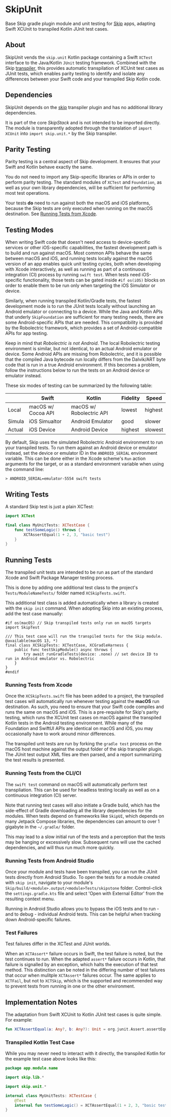 # SkipUnit

Base Skip gradle plugin module and unit testing for [Skip](https://skip.tools) apps, adapting Swift XCUnit to transpiled Kotlin JUnit test cases.

## About

SkipUnit vends the `skip.unit` Kotlin package containing a Swift `XCTest` interface to the Java/Kotlin `JUnit` testing framework.
Combined with the Skip [transpiler](https://source.skip.tools/skip), this provides automatic transpilation of XCUnit test cases as JUnit tests, which enables parity testing to identify and isolate any differences between your Swift code and your transpiled Skip Kotlin code.

## Dependencies

SkipUnit depends on the [skip](https://source.skip.tools/skip) transpiler plugin and has no additional library dependencies.

It is part of the core *SkipStack* and is not intended to be imported directly.
The module is transparently adopted through the translation of `import XCUnit` into `import skip.unit.*` by the Skip transpiler.

## Parity Testing

Parity testing is a central aspect of Skip development. It ensures that your Swift and Kotlin behave exactly the same.

You do not need to import any Skip-specific libraries or APIs in order to perform parity testing. 
The standard modules of `XCTest` and `Foundation`, as well as your own library dependencies, will be sufficient for performing most test operations.

Your tests **do** need to run against both the macOS and iOS platforms, because the Skip tests are only executed when running on the macOS destination. See [Running Tests from Xcode](#running-tests-from-xcode).

## Testing Modes

When writing Swift code that doesn't need access to device-specific services or other iOS-specific capabilities, the fastest development path is to build and run against macOS. Most common APIs behave the same between macOS and iOS, and running tests locally against the macOS version of an app enables quick unit testing cycles, both when developing with Xcode interactively, as well as running as part of a continuous integration (CI) process by running `swift test`. When tests need iOS-specific functionality, those tests can be gated inside `#if os(iOS)` blocks on order to enable them to be run only when targeting the iOS Simulator or device.

Similarly, when running transpiled Kotlin/Gradle tests, the fastest development mode is to run the JUnit tests locally without launching an Android emulator or connecting to a device. While the Java and Kotlin APIs that underly `SkipFoundation` are sufficient for many testing needs, there are some Android-specific APIs that are needed. This compatibility is provided by the Robolectric framework, which provides a set of Android-compatible APIs for app testing. 

Keep in mind that *Robolectric is not Android*. The local Robolectric testing environment is similar, but not identical, to an actual Android emulator or device. Some Android APIs are missing from Robolectric, and it is possible that the compiled Java bytecode run locally differs from the Dalvik/ART byte code that is run in a true Android environment. If this becomes a problem, follow the instructions below to run the tests on an Android device or emulator instead.

These six modes of testing can be summarized by the following table:

|          | Swift              | Kotlin           | Fidelity | Speed |
| ---------|--------------------|------------------|----------|-------|
| Local    | macOS w/ Cocoa API | macOS w/ Robolectric API | lowest | highest |
| Simula   | iOS Simualtor      | Android Emulator | good | slower |
| Actual   | iOS Device         | Android Device   | highest | slowest |


By default, Skip uses the simulated Robolectric Android environment to run your transpiled tests. To run them against an Android device or emulator instead, set the device or emulator ID in the `ANDROID_SERIAL` environment variable. This can be done either in the Xcode scheme's `Run` action arguments for the target, or as a standard environment variable when using the command line:

```shell
> ANDROID_SERIAL=emulator-5554 swift tests
```

## Writing Tests

A standard Skip test is just a plain XCTest:

```swift
import XCTest

final class MyUnitTests: XCTestCase {
    func testSomeLogic() throws {
        XCTAssertEqual(1 + 2, 3, "basic test")
    }
}
```

## Running Tests

The transpiled unit tests are intended to be run as part of the standard Xcode and Swift Package Manager testing process.

This is done by adding one additional test class to the project's `Tests/ModuleNameTests/` folder named `XCSkipTests.swift`.

This additional test class is added automatically when a library is created with the `skip init` command. 
When adopting Skip into an existing process, add the test case manually:

```
#if os(macOS) // Skip transpiled tests only run on macOS targets
import SkipTest

/// This test case will run the transpiled tests for the Skip module.
@available(macOS 13, *)
final class XCSkipTests: XCTestCase, XCGradleHarness {
    public func testSkipModule() async throws {
        try await runGradleTests(device: .none) // set device ID to run in Android emulator vs. Robolectric
    }   
}       
#endif
```

### Running Tests from Xcode

Once the `XCSkipTests.swift` file has been added to a project, the transpiled test cases will automatically run whenever testing against the **macOS** run destination.
As such, you need to ensure that your Swift code compiles and runs the same on macOS and iOS.
This is a pre-requisite for Skip's parity testing, which runs the XCUnit test cases on macOS against the transpiled Kotlin tests in the Android testing environment. While many of the Foundation and SwiftUI APIs are identical on macOS and iOS, you may occasionally have to work around minor differences. 

The transpiled unit tests are run by forking the `gradle test` process on the macOS host machine against the output folder of the skip transpiler plugin.
The JUnit test output XML files are then parsed, and a report summarizing the test results is presented.

### Running Tests from the CLI/CI

The `swift test` command on macOS will automatically perform test transpliation.
This can be used for headless testing locally as well as on a continuous integration (CI) server.

Note that running test cases will also initiate a Gradle build, which has the side-effect of Gradle downloading all the library dependencies for the modules. When tests depend on frameworks like `SkipUI`, which depends on many Jetpack Compose libraries, the dependencies can amount to over 1 gigabyte in the `~/.gradle/` folder. 

This may lead to a slow initial run of the tests and a perception that the tests may be hanging or excessively slow.
Subsequent runs will use the cached dependencies, and will thus run much more quickly.

### Running Tests from Android Studio

Once your module and tests have been transpiled, you can run the JUnit tests directly from Android Studio. To open the tests for a module created with `skip init`, navigate to your module's `Skip/build/<module>.output/<module>Tests/skipstone` folder. Control-click the `settings.gradle.kts` file and select 'Open with External Editor' from the resulting context menu.

Running in Android Studio allows you to bypass the iOS tests and to run - and to debug - individual Android tests. This can be helpful when tracking down Android-specific failures.

### Test Failures

Test failures differ in the XCTest and JUnit worlds. 

When an `XCTAssert*` failure occurs in Swift, the test failure is noted, but the test continues to run.
When the adapted `assert*` failure occurs in Kotlin, that failure is signalled by an exception, which halts the execution of that test method.
This distinction can be noted in the differing number of test failures that occur when mulitple `XCTAssert*` failures occur.
The same applies to `XCTFail`, but not to `XCTSkip`, which is the supported and recommended way to prevent tests from running in one or the other environment.

## Implementation Notes

The adaptation from Swift XCUnit to Kotlin JUnit test cases is quite simple.
For example:

```kotlin
fun XCTAssertEqual(a: Any?, b: Any?): Unit = org.junit.Assert.assertEquals(b, a)
```

### Transpiled Kotlin Test Case

While you may never need to interact with it directly,
the transpiled Kotlin for the example test case above looks like this:

```kotlin
package app.module.name

import skip.lib.*

import skip.unit.*

internal class MyUnitTests: XCTestCase {
    @Test
    internal fun testSomeLogic() = XCTAssertEqual(1 + 2, 3, "basic test")
}
```

